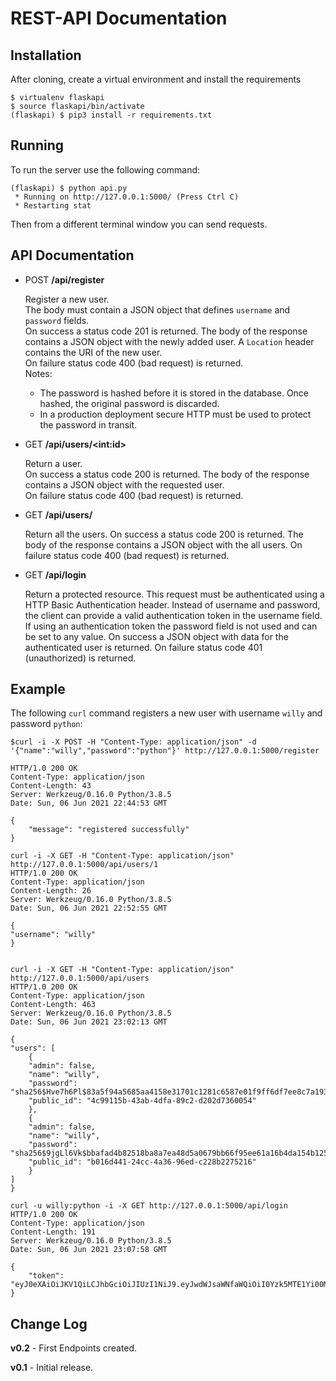 REST-API Documentation
=========


Installation
------------

After cloning, create a virtual environment and install the requirements

    $ virtualenv flaskapi
    $ source flaskapi/bin/activate
    (flaskapi) $ pip3 install -r requirements.txt


Running
-------

To run the server use the following command:

    (flaskapi) $ python api.py
     * Running on http://127.0.0.1:5000/ (Press Ctrl C)
     * Restarting stat

Then from a different terminal window you can send requests.

API Documentation
-----------------

- POST **/api/register**

    Register a new user.<br>
    The body must contain a JSON object that defines `username` and `password` fields.<br>
    On success a status code 201 is returned. The body of the response contains a JSON object with the newly added user. A `Location` header contains the URI of the new user.<br>
    On failure status code 400 (bad request) is returned.<br>
    Notes:
    - The password is hashed before it is stored in the database. Once hashed, the original password is discarded.
    - In a production deployment secure HTTP must be used to protect the password in transit.

- GET **/api/users/&lt;int:id&gt;**

    Return a user.<br>
    On success a status code 200 is returned. The body of the response contains a JSON object with the requested user.<br>
    On failure status code 400 (bad request) is returned.

- GET **/api/users/**

    Return all the users.
    On success a status code 200 is returned. The body of the response contains a JSON object with the all users.
    On failure status code 400 (bad request) is returned.

- GET **/api/login**

    Return a protected resource.
    This request must be authenticated using a HTTP Basic Authentication header. Instead of username and password, the client can provide a valid authentication token in the username field. If using an authentication token the password field is not used and can be set to any value.
    On success a JSON object with data for the authenticated user is returned.
    On failure status code 401 (unauthorized) is returned.

Example
-------

The following `curl` command registers a new user with username `willy` and password `python`:

    $curl -i -X POST -H "Content-Type: application/json" -d '{"name":"willy","password":"python"}' http://127.0.0.1:5000/register 
    
    HTTP/1.0 200 OK
    Content-Type: application/json
    Content-Length: 43
    Server: Werkzeug/0.16.0 Python/3.8.5
    Date: Sun, 06 Jun 2021 22:44:53 GMT

    {
        "message": "registered successfully"
    }

    curl -i -X GET -H "Content-Type: application/json" http://127.0.0.1:5000/api/users/1
    HTTP/1.0 200 OK
    Content-Type: application/json
    Content-Length: 26
    Server: Werkzeug/0.16.0 Python/3.8.5
    Date: Sun, 06 Jun 2021 22:52:55 GMT

    {
    "username": "willy"
    }


    curl -i -X GET -H "Content-Type: application/json" http://127.0.0.1:5000/api/users
    HTTP/1.0 200 OK
    Content-Type: application/json
    Content-Length: 463
    Server: Werkzeug/0.16.0 Python/3.8.5
    Date: Sun, 06 Jun 2021 23:02:13 GMT

    {
    "users": [
        {
        "admin": false, 
        "name": "willy", 
        "password": "sha256$Hve7h6Pl$83a5f94a5685aa4158e31701c1281c6587e01f9ff6df7ee8c7a1936bede42d99", 
        "public_id": "4c99115b-43ab-4dfa-89c2-d202d7360054"
        }, 
        {
        "admin": false, 
        "name": "willy", 
        "password": "sha256$9jgLl6Vk$bbafad4b82518ba8a7ea48d5a0679bb66f95ee61a16b4da154b125271eb106e0", 
        "public_id": "b016d441-24cc-4a36-96ed-c228b2275216"
        }
    ]
    }

    curl -u willy:python -i -X GET http://127.0.0.1:5000/api/login
    HTTP/1.0 200 OK
    Content-Type: application/json
    Content-Length: 191
    Server: Werkzeug/0.16.0 Python/3.8.5
    Date: Sun, 06 Jun 2021 23:07:58 GMT

    {
        "token": "eyJ0eXAiOiJKV1QiLCJhbGciOiJIUzI1NiJ9.eyJwdWJsaWNfaWQiOiI0Yzk5MTE1Yi00M2FiLTRkZmEtODljMi1kMjAyZDczNjAwNTQiLCJleHAiOjE2MjMwMjI2Nzh9.iM5gRhU2q05rk3KYOgXjEz1r7KsyjeulT_Wo_aktVjk"
    }


Change Log
----------

**v0.2** - First Endpoints created.

**v0.1** - Initial release.


